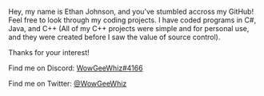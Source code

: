 Hey, my name is Ethan Johnson, and you've stumbled accross my GitHub!
Feel free to look through my coding projects.
I have coded programs in C#, Java, and C++ (All of my C++ projects were simple and for personal use, and they were created before I saw the value of source control).

Thanks for your interest!

Find me on Discord: [WowGeeWhiz#4166](https://discord.com/channels/WowGeeWhiz#4166)

Find me on Twitter: [@WowGeeWhiz](https://twitter.com/WowGeeWhiz)
